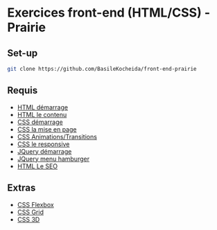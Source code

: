 # Exercices front-end (HTML/CSS) - Prairie

## Set-up
```bash
git clone https://github.com/BasileKocheida/front-end-prairie
```

## Requis
* [HTML démarrage](https://github.com/simplon-roanne/front-end-prairie/tree/master/ex1)
* [HTML le contenu](https://github.com/simplon-roanne/front-end-prairie/tree/master/ex2)
* [CSS démarrage](https://github.com/simplon-roanne/front-end-prairie/tree/master/ex3)
* [CSS la mise en page](https://github.com/simplon-roanne/front-end-prairie/tree/master/ex4)
* [CSS Animations/Transitions](https://github.com/simplon-roanne/front-end-prairie/tree/master/ex5)
* [CSS le responsive](https://github.com/simplon-roanne/front-end-prairie/tree/master/ex6)
* [JQuery démarrage](https://github.com/simplon-roanne/front-end-prairie/tree/master/ex7)
* [JQuery menu hamburger](https://github.com/simplon-roanne/front-end-prairie/tree/master/ex8)
* [HTML Le SEO](https://github.com/simplon-roanne/front-end-prairie/tree/master/ex9)

## Extras
* [CSS Flexbox](https://github.com/simplon-roanne/front-end-prairie/tree/master/ex10)
* [CSS Grid](https://github.com/simplon-roanne/front-end-prairie/tree/master/ex11)
* [CSS 3D](https://github.com/simplon-roanne/front-end-prairie/tree/master/ex12)
